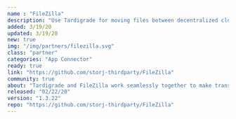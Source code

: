 ```yaml
---
name : "FileZilla"
description: "Use Tardigrade for moving files between decentralized cloud storage"
added: 3/19/20
updated: 3/19/20
new: true
img: "/img/partners/filezilla.svg"
class: "partner"
categories: "App Connector"
ready: true
link: "https://github.com/storj-thirdparty/FileZilla"
community: true
about: "Tardigrade and FileZilla work seamlessly together to make transferring files simple and secure with default end-to-end encryption. FileZillla is a cross-platform graphical FTP, SFTP, and FTPS file management and transfer tool that can easily be used to store and move files onto Tardigrade. Tardigrade has Nodes across the globe, making retrieving your files simple and fast with zone free performance."
released: "02/22/20"
version: "1.3.22"
repo: "https://github.com/storj-thirdparty/FileZilla"
---
```

